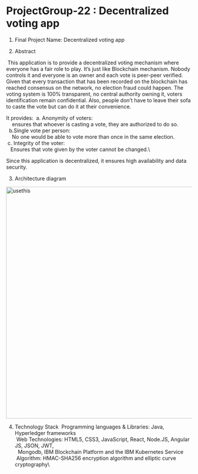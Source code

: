 # ProjectGroup-22 : Decentralized voting app


1. Final Project Name: Decentralized voting app

2. Abstract

&nbsp;This application is to provide a decentralized voting mechanism where everyone has a fair role to play. It’s just like Blockchain mechanism. Nobody controls it and everyone is an owner and each vote is peer-peer verified. Given that every transaction that has been recorded on the blockchain has reached consensus on the network, no election fraud could happen. The voting system is 100% transparent, no central authority owning it, voters identification remain confidential. Also, people don’t have to leave their sofa to caste the vote but can do it at their convenience. 

It provides:
&nbsp;a. Anonymity of voters: \
&nbsp;&nbsp;&nbsp; ensures that whoever is casting a vote, they are authorized to do so. \
&nbsp; b.Single vote per person: \
&nbsp;&nbsp;&nbsp; No one would be able to vote more than once in the same election. \
&nbsp;c. Integrity of the voter:\
&nbsp;&nbsp;&nbsp;Ensures that vote given by the voter cannot be changed.\

Since this application is decentralized, it ensures high availability and data security. 

3. Architecture diagram

<img width="628" alt="usethis" src="https://user-images.githubusercontent.com/54567577/66450564-df19df80-ea0d-11e9-869f-cd965905aa2c.png">


4. Technology Stack
&nbsp;Programming languages & Libraries: Java, Hyperledger frameworks\
&nbsp;Web Technologies: HTML5, CSS3, JavaScript, React, Node.JS, Angular JS, JSON, JWT,\
&nbsp;&nbsp;Mongodb, IBM Blockchain Platform and the IBM Kubernetes Service\
&nbsp;Algorithm: HMAC-SHA256 encryption algorithm and elliptic curve cryptography\







